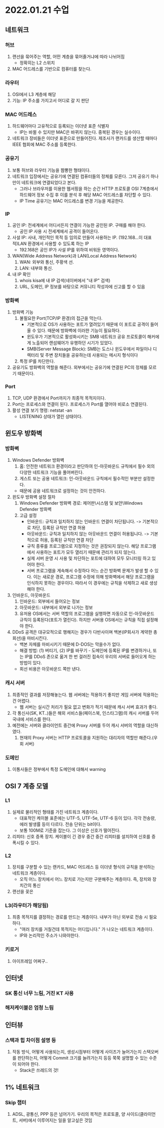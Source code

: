 # 2022.01.21 수업
## 네트워크
### 허브
1. 랜선을 묶어주는 역할, 어떤 계층을 묶어줄거냐에 따라 나뉘어짐
    * 정확히는 L2 스위치
2. MAC 어드레스를 기반으로 컴퓨터를 찾는다.

### 라우터
1. OSI에서 L3 계층에 해당
2. 기능: IP 주소를 가지고서 어디로 갈 지 판단

### MAC 어드레스
1. 하드웨어마다 고유적으로 등록되는 이더넷 표준 식별자
    * IP는 바뀔 수 있지만 MAC은 바뀌지 않는다. 중복된 경우는 실수이다.
2. 네트워크 장비들은 이더넷 표준으로 만들어진다. 제조사가 랜카드를 생산할 때마다 IEEE 협회에 MAC 주소를 등록한다.

### 공유기
1. 보통 허브와 라우터 기능을 짬뽕한 형태이다.
2. 네트워크 입장에서는 공유기에 연결된 컴퓨터들의 정체를 모른다. 그저 공유기 하나만이 네트워크에 연결되었다고 본다.
    * 그러나 브라우저를 이용한 웹서핑을 하는 순간 HTTP 프로토콜 OSI 7계층에서 하드웨어 정보 수집 후 이를 분석 후 해당 MAC 어드레스를 차단할 수 있다.
    * IP Time 공유기는 MAC 어드레스를 변경 기능을 제공한다.

### IP
1. 공인 IP: 전세계에서 어디서든지 연결이 가능한 공인된 IP. 구매를 해야 한다.
    * 공인 IP 사용 시 전세계에서 공격이 들어온다.
2. 사설 IP: 사내, 개인적인 목적 등 임의로 만들어 사용하는 IP. (192.168...이 대표적)LAN 환경에서 사용할 수 있도록 하는 IP
    * 192.168은 공인 IP가 사설 IP를 위하여 비워둔 영역이다.
3. WAN(Wide Address Network)과 LAN(Local Address Network)
    1) WAN: 외부와 통신, 주황색 선.
    2) LAN: 내부와 통신. 
4. 내 IP 확인
    1) whois kisa에 내 IP 검색(네이버에서 "내 IP" 검색)
    2) URL, 도메인, IP 정보를 바탕으로 커뮤니티 작성자에 신고를 할 수 있음

### 방화벽
1. 방화벽 기능
    1) 불필요한 Port(TCP/IP 환경)의 접근을 막는다.
        * 기본적으로 OS가 사용하는 포트가 열려있기 때문에 이 포트로 공격이 들어올 수 있다. 때문에 방화벽에 이러한 기능이 필요하다.
        * 윈도우가 기본적으로 활성화시키는 SMB 네트워크 공유 프로토콜이 해커에게 노출되어 랜섬웨어가 유행하던 시기가 있었다.
        * SMB(Server Message Block): SMB는 도스나 윈도우에서 파일이나 디렉터리 및 주변 장치들을 공유하는데 사용되는 메시지 형식이다
    2) 특정 IP를 차단한다.
2. 공유기도 방화벽의 역할을 해준다. 외부에서는 공유기에 연결된 PC의 정체를 모르기 때문이다.

### Port
1. TCP, UDP 환경에서 Port까지가 최종적 목적지이다.
2. Port는 프로세스와 연결이 된다. 프로세스가 Port를 열어야 비로소 연결된다.
3. 활성 연결 보기 명령: netstat -an
    * LISTENING 상태가 열린 상태이다.

## 윈도우 방화벽
### 방화벽
1. Windows Defender 방화벽
    1) 홈: 안전한 네트워크 환경이라고 판단하여 인-아웃바운드 규칙에서 필수 외의 다양한 네트워크 기능을 풀어버린다.
    2) 게스트 또는 공용 네트워크: 인-아웃바운드 규칙에서 필수적인 부분만 설정한다.
    * 때문에 공용 네트워크로 설정하는 것이 안전하다.
2. 윈도우 방화벽 설정 절차
    1) Windows Defender 방화벽 경로: 제어판\시스템 및 보안\Windows Defender 방화벽
    2) 고급 설정
        * 인바운드: 규칙과 일치하지 않는 인바운드 연결이 차단됩니다.       -> 기본적으로 차단, 등록된 규칙만 연결 허용
        * 아웃바운드: 규칙과 일치하지 않는 아웃바운드 연결이 허용됩니다.   -> 기본적으로 허용, 등록된 규칙만 연결 차단
        * 규칙 종류를 프로그램으로 지정하는 것은 권장되지 않는다. 해당 프로그램에서 사용하는 포트가 모두 열리기 때문에 관리가 되지 않는다.
        * 실제 서버 운영 시 사용 및 차단하는 포트에 대하여 모두 모니터링 하고 있어야 한다.
        * 서버 프로그램을 게속해서 수정하다 어느 순간 방화벽 문제가 발생 할 수 있다. 이는 새로운 경로, 프로그램 수정에 의해 방화벽에서 해당 프로그램을 인식하지 못하는 경우이다. 따라서 이 경우에는 규칙을 삭제하고 새로 생성해야 한다.
3. 인바운드, 아웃바운드
    1) 인바운드: 외부에서 들어오는 정보
    2) 아웃바운드: 내부에서 외부로 나가는 정보
    3) 유저용 OS에서는 서버 역할의 프로그램을 실행하면 자동으로 인-아웃바운드 규칙이 등록된다(포트가 열린다). 하지만 서버용 OS에서는 규칙을 직접 설정해야 한다.
4. DDoS 공격은 대규모적으로 행해지는 경우가 다반사이며 백본(IP회사가 계약한 총 회선)을 마비시킨다.
    * 백본 자체를 마비시키기 때문에 D-DOS는 막을수가 없다.
    * 해결 방법: (1) 버티기, (2) IP를 바꾸기 - 도메인에 등록된 IP를 변경하거나, 또는 IP를 DDoS 존으로 옮겨 한 번 걸러진 접속이 우리의 서버로 들어오게 하는 방법이 있다.
    * 회선 비용은 아웃바운드 쪽만 낸다.

### 캐시 서버
1. 최종적인 결과를 저장해놓는다. 웹 서버에는 적용하기 좋지만 게임 서버에 적용하는건 어렵다.
    * 웹 서버는 실시간 처리가 필요 없고 변화가 적기 때문에 캐시 서버 효과가 좋다.
2. 각 통신사(SK, KT..)들은 해외 서비스들(페이스북, 인스타그램)의 캐시 서버를 두어 국내에 서비스를 한다.
3. 예전에는 서버와 클라이언트 중간에 Proxy 서버를 두어 캐시 서버의 역할을 대신하였다.
    1) 현재의 Proxy 서버는 HTTP 프로토콜을 지원하는 대리자의 역할만 해준다.(우회 서버)

### 도메인
1. 이통사들은 정부에서 특정 도메인에 대해서 warning

## OSI 7 계층 모델
### L1
1. 실제로 물리적인 형태를 가진 네트워크 계층이다. 
    * 대표적인 케이블 표준에는 UTF-5, UTF-5e, UTF-6 등이 있다. 각각 전송량, 에러 발생률 등이 다르다. 전송 단위는 bit이다.
    * 보통 100M로 기준을 잡는다. 그 이상은 신호가 떨어진다.
2. 리피터: 신호 증폭 장치. 케이블이 긴 경우 중간 중간 리피터를 설치하여 신호를 증폭시킬 수 있다.

### L2
1. 장치를 구분할 수 있는 랜카드, MAC 어드레스 등 이더넷 형식의 규칙을 분석하는 네트워크 계층이다.
    * 오직 어느 장치에서 어느 장치로 가는지만 구분해주는 계층이다. 즉, 장치와 장치간의 통신
2. 랜선을 꽂은  

### L3(라우터가 해당됨)
1. 최종 목적지를 결정하는 경로를 만드는 계층이다. 내부가 아닌 외부로 전송 시 필요하다.
    * "여러 장치를 거칠건데 목적지는 어디입니다." 가 나오는 네트워크 계층이다.
    * IP와 논리적인 주소가 나와야한다. 

### 키로거
1. 아이프레임 어쩌구..

## 인터넷
### SK 통신 너무 느림, 거진 KT 사용
### 해저케이블은 엄청 느림

## 인터뷰
### 스택과 힙 차이점 설명 등
1. 작동 방식, 어떻게 사용되는지, 생성시점부터 어떻게 사이즈가 늘어가는지 스택오버를 판단하는지, 어떻게 Commit 크기를 늘려가는지 등등 쭉쭉 설명할 수 있는 수준이 되어야 한다.
    * Stack은 쓰레드의 것!

## 1% 네트워크
### Skip 챕터
1. ADSL, 광통신, PPP 등은 넘어가기. 우리의 목적은 프로토콜, 양 사이드(클라이언트, 서버)에서 이루어지는 일을 알고싶은 것임
